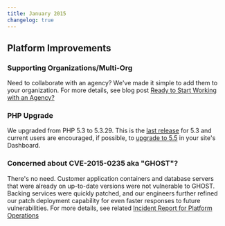 ```yaml
---
title: January 2015
changelog: true
---
```


## Platform Improvements

### Supporting Organizations/Multi-Org
Need to collaborate with an agency? We've made it simple to add them to your organization. For more details, see blog post [Ready to Start Working with an Agency?](https://www.getpantheon.com/blog/ready-start-working-agency-thats-now-incredibly-simple)

### PHP Upgrade
We upgraded from PHP 5.3 to 5.3.29. This is the [last release](https://secure.php.net/archive/2014.php#id2014-08-14-1) for 5.3 and current users are encouraged, if possible, to [upgrade to 5.5](/docs/php-versions/) in your site's Dashboard.

### Concerned about CVE-2015-0235 aka "GHOST"?
There's no need. Customer application containers and database servers that were already on up-to-date versions were not vulnerable to GHOST.  Backing services were quickly patched, and our engineers further refined our patch deployment capability for even faster responses to future vulnerabilities. For more details, see related [Incident Report for Platform Operations](https://status.pantheon.io/incidents/z4l03w9rf3z7)
